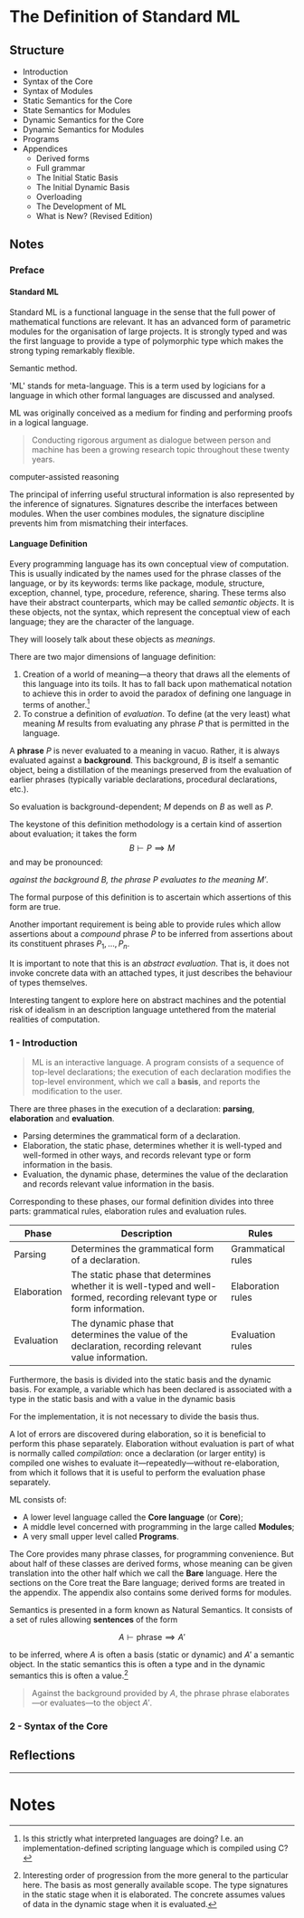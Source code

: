 # The Definition of Standard ML

## Structure
- Introduction
- Syntax of the Core
- Syntax of Modules
- Static Semantics for the Core
- State Semantics for Modules
- Dynamic Semantics for the Core
- Dynamic Semantics for Modules
- Programs
- Appendices
	- Derived forms
	- Full grammar
	- The Initial Static Basis
	- The Initial Dynamic Basis
	- Overloading
	- The Development of ML
	- What is New? (Revised Edition)
## Notes
### Preface
#### Standard ML
Standard ML is a functional language in the sense that the full power of mathematical functions are relevant. It has an advanced form of parametric modules for the organisation of large projects. It is strongly typed and was the first language to provide a type of polymorphic type which makes the strong typing remarkably flexible.

Semantic method.

'ML' stands for meta-language. This is a term used by logicians for a language in which other formal languages are discussed and analysed.

ML was originally conceived as a medium for finding and performing proofs in a logical language.

> Conducting rigorous argument as dialogue between person and machine has been a growing research topic throughout these twenty years.

computer-assisted reasoning

The principal of inferring useful structural information is also represented by the inference of signatures. Signatures describe the interfaces between modules. When the user combines modules, the signature discipline prevents him from mismatching their interfaces.
#### Language Definition
Every programming language has its own conceptual view of computation. This is usually indicated by the names used for the phrase classes of the language, or by its keywords: terms like package, module, structure, exception, channel, type, procedure, reference, sharing. These terms also have their abstract counterparts, which may be called *semantic objects*. It is these objects, not the syntax, which represent the conceptual view of each language; they are the character of the language.

They will loosely talk about these objects as *meanings*.

There are two major dimensions of language definition:
1. Creation of a world of meaning—a theory that draws all the elements of this language into its toils. It has to fall back upon mathematical notation to achieve this in order to avoid the paradox of defining one language in terms of another.[^1]
2. To construe a definition of *evaluation*. To define (at the very least) what meaning $M$ results from evaluating any phrase $P$ that is permitted in the language.

A **phrase** $P$ is never evaluated to a meaning in vacuo. Rather, it is always evaluated against a **background**. This background, $B$ is itself a semantic object, being a distillation of the meanings preserved from the evaluation of earlier phrases (typically variable declarations, procedural declarations, etc.).

So evaluation is background-dependent; $M$ depends on $B$ as well as $P$.

The keystone of this definition methodology is a certain kind of assertion about evaluation; it takes the form
$$
B \vdash P \implies M
$$
and may be pronounced:

*against the background $B$, the phrase $P$ evaluates to the meaning $M'$*.

The formal purpose of this definition is to ascertain which assertions of this form are true.

Another important requirement is being able to provide rules which allow assertions about a *compound* phrase $P$ to be inferred from assertions about its constituent phrases $P_1, \ldots, P_n$.

It is important to note that this is an *abstract evaluation*. That is, it does not invoke concrete data with an attached types, it just describes the behaviour of types themselves.

Interesting tangent to explore here on abstract machines and the potential risk of idealism in an description language untethered from the material realities of computation.

### 1 - Introduction

> ML is an interactive language. A program consists of a sequence of top-level declarations; the execution of each declaration modifies the top-level environment, which we call a **basis**, and reports the modification to the user.

There are three phases in the execution of a declaration: **parsing**, **elaboration** and **evaluation**.
- Parsing determines the grammatical form of a declaration.
- Elaboration, the static phase, determines whether it is well-typed and well-formed in other ways, and records relevant type  or form information in the basis.
- Evaluation, the dynamic phase, determines the value of the declaration and records relevant value information in the basis.

Corresponding to these phases, our formal definition divides into three parts: grammatical rules, elaboration rules and evaluation rules.

| Phase        | Description                                                                                                            | Rules                                                                               |
|--------------|------------------------------------------------------------------------------------------------------------------------|-------------------------------------------------------------------------------------|
| Parsing      | Determines the grammatical form of a declaration.                                                                      | Grammatical rules                                                                   |
| Elaboration  | The static phase that determines whether it is well-typed and well-formed, recording relevant type or form information. | Elaboration rules                                                                   |
| Evaluation   | The dynamic phase that determines the value of the declaration, recording relevant value information.                  | Evaluation rules                                                                    |

Furthermore, the basis is divided into the static basis and the dynamic basis. For example, a variable which has been declared is associated with a type in the static basis and with a value in the dynamic basis

For the implementation, it is not necessary to divide the basis thus.

A lot of errors are discovered during elaboration, so it is beneficial to perform this phase separately. Elaboration without evaluation is part of what is normally called *compilation*: once a declaration (or larger entity) is compiled one wishes to evaluate it—repeatedly—without re-elaboration, from which it follows that it is useful to perform the evaluation phase separately.

ML consists of:
- A lower level language called the **Core language** (or **Core**);
- A middle level concerned with programming in the large called **Modules**;
- A very small upper level called **Programs**.

The Core provides many phrase classes, for programming convenience. But about half of these classes are derived forms, whose meaning can be given translation into the other half which we call the **Bare** language. Here the sections on the Core treat the Bare language; derived forms are treated in the appendix. The appendix also contains some derived forms for modules.

Semantics is presented in a form known as Natural Semantics. It consists of a set of rules allowing **sentences** of the form

$$
A \vdash \text{phrase} \implies A'
$$

to be inferred, where $A$ is often a basis (static or dynamic) and $A'$ a semantic object. In the static semantics this is often a type and in the dynamic semantics this is often a value.[^2]

> Against the background provided by $A$, the phrase $\text{phrase}$ elaborates—or evaluates—to the object $A'$.

### 2 - Syntax of the Core
## Reflections

---
# Notes

[^1]: Is this strictly what interpreted languages are doing? I.e. an implementation-defined scripting language which is compiled using C?
[^2]: Interesting order of progression from the more general to the particular here. The basis as most generally available scope. The type signatures in the static stage when it is elaborated. The concrete assumes values of data in the dynamic stage when it is evaluated.
